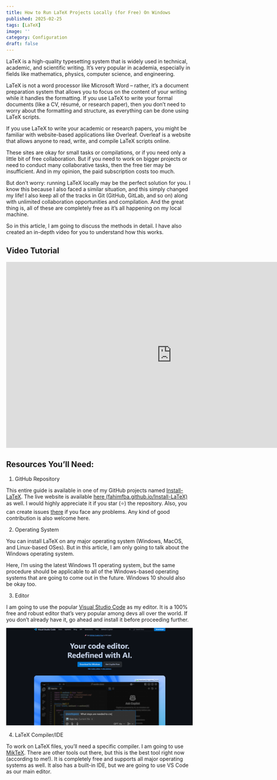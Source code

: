 ```yaml
---
title: How to Run LaTeX Projects Locally (for Free) On Windows
published: 2025-02-25
tags: [LaTeX]
image: ''
category: Configuration
draft: false
---
```


LaTeX is a high-quality typesetting system that is widely used in technical, academic, and scientific writing. It’s very popular in academia, especially in fields like mathematics, physics, computer science, and engineering.

LaTeX is not a word processor like Microsoft Word – rather, it’s a document preparation system that allows you to focus on the content of your writing while it handles the formatting. If you use LaTeX to write your formal documents (like a CV, résumé, or research paper), then you don’t need to worry about the formatting and structure, as everything can be done using LaTeX scripts.

If you use LaTeX to write your academic or research papers, you might be familiar with website-based applications like Overleaf. Overleaf is a website that allows anyone to read, write, and compile LaTeX scripts online.

These sites are okay for small tasks or compilations, or if you need only a little bit of free collaboration. But if you need to work on bigger projects or need to conduct many collaborative tasks, then the free tier may be insufficient. And in my opinion, the paid subscription costs too much.

But don’t worry: running LaTeX locally may be the perfect solution for you. I know this because I also faced a similar situation, and this simply changed my life! I also keep all of the tracks in Git (GitHub, GitLab, and so on) along with unlimited collaboration opportunities and compilation. And the great thing is, all of these are completely free as it’s all happening on my local machine.

So in this article, I am going to discuss the methods in detail. I have also created an in-depth video for you to understand how this works.

## Video Tutorial

<iframe width="893" height="502" src="https://www.youtube.com/embed/A45lWrndVHA" title="How To Run LaTeX Projects Locally (for FREE!) On Windows Operating System" frameborder="0" allow="accelerometer; autoplay; clipboard-write; encrypted-media; gyroscope; picture-in-picture; web-share" referrerpolicy="strict-origin-when-cross-origin" allowfullscreen></iframe>

## Resources You’ll Need:

1. GitHub Repository

This entire guide is available in one of my GitHub projects named [Install-LaTeX](https://github.com/FahimFBA/Install-LaTeX). The live website is available [here (fahimfba.github.io/Install-LaTeX)](https://fahimfba.github.io/Install-LaTeX/) as well. I would highly appreciate it if you star (⭐) the repository. Also, you can create issues [there](https://github.com/FahimFBA/Install-LaTeX/issues) if you face any problems. Any kind of good contribution is also welcome here.

2. Operating System

You can install LaTeX on any major operating system (Windows, MacOS, and Linux-based OSes). But in this article, I am only going to talk about the Windows operating system.

Here, I’m using the latest Windows 11 operating system, but the same procedure should be applicable to all of the Windows-based operating systems that are going to come out in the future. Windows 10 should also be okay too.

3. Editor

I am going to use the popular [Visual Studio Code](https://code.visualstudio.com/) as my editor. It is a 100% free and robust editor that’s very popular among devs all over the world. If you don’t already have it, go ahead and install it before proceeding further.

![Visual Studio Code](./1.png)

4. LaTeX Compiler/IDE

To work on LaTeX files, you’ll need a specific compiler. I am going to use [MikTeX](https://miktex.org/). There are other tools out there, but this is the best tool right now (according to me!). It is completely free and supports all major operating systems as well. It also has a built-in IDE, but we are going to use VS Code as our main editor.